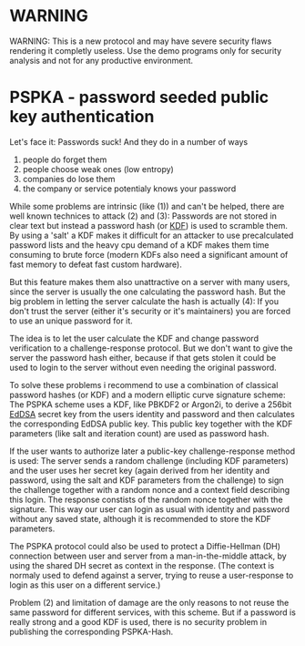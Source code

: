
WARNING
=======

WARNING: This is a new protocol and may have severe security flaws rendering it
completly useless. Use the demo programs only for security analysis and not for
any productive environment.


PSPKA - password seeded public key authentication
=================================================

Let's face it: Passwords suck! And they do in a number of ways

1. people do forget them
2. people choose weak ones (low entropy)
3. companies do lose them
4. the company or service potentialy knows your password

While some problems are intrinsic (like (1)) and can't be helped, there are
well known technices to attack (2) and (3): Passwords are not stored in clear
text but instead a password hash (or
[KDF](http://en.wikipedia.org/wiki/Key_derivation_function)) is used to
scramble them. By using a 'salt' a KDF makes it difficult for an attacker to
use precalculated password lists and the heavy cpu demand of a KDF makes them
time consuming to brute force (modern KDFs also need a significant amount of
fast memory to defeat fast custom hardware).

But this feature makes them also unattractive on a server with many users, since
the server is usually the one calculating the password hash. But the big problem
in letting the server calculate the hash is actually (4): If you don't trust the
server (either it's security or it's maintainers) you are forced to use an
unique password for it.

The idea is to let the user calculate the KDF and change password verification
to a challenge-response protocol. But we don't want to give the server the
password hash either, because if that gets stolen it could be used to login to
the server without even needing the original password.

To solve these problems i recommend to use a combination of classical password
hashes (or KDF) and a modern elliptic curve signature scheme: The PSPKA scheme
uses a KDF, like PBKDF2 or Argon2i, to derive a 256bit
[EdDSA](https://en.wikipedia.org/wiki/EdDSA) secret key from the users
identity and password and then calculates the corresponding EdDSA public key.
This public key together with the KDF parameters (like salt and iteration
count) are used as password hash.

If the user wants to authorize later a public-key challenge-response method is
used: The server sends a random challenge (including KDF parameters) and the
user uses her secret key (again derived from her identity and password, using
the salt and KDF parameters from the challenge) to sign the challenge together
with a random nonce and a context field describing this login. The response
constists of the random nonce together with the signature. This way our user can
login as usual with identity and password without any saved state, although it
is recommended to store the KDF parameters.

The PSPKA protocol could also be used to protect a Diffie-Hellman (DH) connection
between user and server from a man-in-the-middle attack, by using the shared
DH secret as context in the response. (The context is normaly used to defend
against a server, trying to reuse a user-response to login as this user on a
different service.)

Problem (2) and limitation of damage are the only reasons to not reuse the same
password for different services, with this scheme. But if a password is really
strong and a good KDF is used, there is no security problem in publishing the
corresponding PSPKA-Hash.

